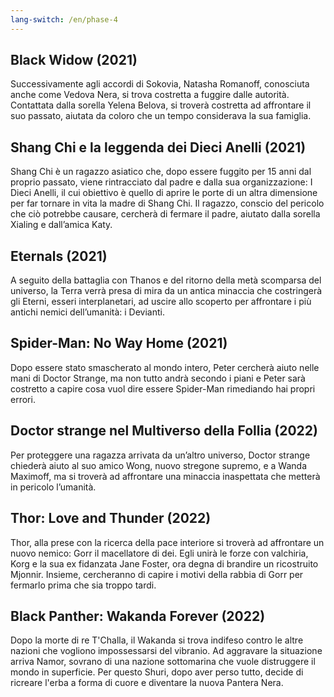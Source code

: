 ```yaml
---
lang-switch: /en/phase-4
---
```

## Black Widow (2021)
Successivamente agli accordi di Sokovia, Natasha Romanoff, conosciuta anche come Vedova Nera, si trova costretta a fuggire dalle autorità. Contattata dalla sorella Yelena Belova, si troverà costretta ad affrontare il suo passato, aiutata da coloro che un tempo considerava la sua famiglia.
## Shang Chi e la leggenda dei Dieci Anelli (2021)
Shang Chi è un ragazzo asiatico che, dopo essere fuggito per 15 anni dal proprio passato, viene rintracciato dal padre e dalla sua organizzazione: I Dieci Anelli, il cui obiettivo è quello di aprire le porte di un altra dimensione per far tornare in vita la madre di Shang Chi. Il ragazzo, conscio del pericolo che ciò potrebbe causare, cercherà di fermare il padre, aiutato dalla sorella Xialing e dall’amica Katy.
## Eternals (2021)
A seguito della battaglia con Thanos e del ritorno della metà scomparsa del universo, la Terra verrà presa di mira da un antica minaccia che costringerà gli Eterni, esseri interplanetari, ad uscire allo scoperto per affrontare i più antichi nemici dell’umanità: i Devianti.
## Spider-Man: No Way Home (2021) 
Dopo essere stato smascherato al mondo intero, Peter cercherà aiuto nelle mani di Doctor Strange, ma non tutto andrà secondo i piani e Peter sarà costretto a capire cosa vuol dire essere Spider-Man rimediando hai propri errori.
## Doctor strange nel Multiverso della Follia (2022)
Per proteggere una ragazza arrivata da un’altro universo, Doctor strange chiederà aiuto al suo amico Wong, nuovo stregone supremo, e a Wanda Maximoff, ma si troverà ad affrontare una minaccia inaspettata che metterà in pericolo l’umanità.
## Thor: Love and Thunder (2022) 
Thor, alla prese con la ricerca della pace interiore si troverà ad affrontare un nuovo nemico: Gorr il macellatore di dei. Egli unirà le forze con valchiria, Korg e la sua ex fidanzata Jane Foster, ora degna di brandire un ricostruito Mjonnir. Insieme, cercheranno di capire i motivi della rabbia di Gorr per fermarlo prima che sia troppo tardi.
## Black Panther: Wakanda Forever (2022)
Dopo la morte di re T'Challa, il Wakanda si trova indifeso contro le altre nazioni che vogliono impossessarsi del vibranio. Ad aggravare la situazione arriva Namor, sovrano di una nazione sottomarina che vuole distruggere il mondo in superficie. Per questo Shuri, dopo aver perso tutto, decide di ricreare l'erba a forma di cuore e diventare la nuova Pantera Nera.